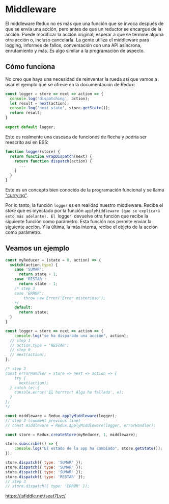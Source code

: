 # Middleware

El middleware Redux no es más que una función que se invoca después de que se envía una acción, pero antes de que un reductor se encargue de la acción. Puede modificar la acción original, esperar a que se termine alguna otra acción o, incluso cancelarla. La gente utiliza el middleware para logging, informes de fallos, conversación con una API asíncrona, enrutamiento y más. Es algo similar a la programación de aspecto.

## Cómo funciona

No creo que haya una necesidad de reinventar la rueda así que vamos a usar el ejemplo que se ofrece en la documentación de Redux:

```js
const logger = store => next => action => {
  console.log('dispatching', action);
  let result = next(action);
  console.log('next state', store.getState());
  return result;
}
 
export default logger;
```

Esto es realmente una cascada de funciones de flecha y podría ser reescrito así en ES5:

```js
function logger(store) {
  return function wrapDispatch(next) {
    return function dispatch(action) {
      ...
    }
  }
}
```

Este es un concepto bien conocido de la programación funcional y se llama ["currying"](https://www.youtube.com/watch?v=iZLP4qOwY8I).

Por lo tanto, la función `logger` es en realidad nuestro middleware. Recibe el _store_ que es inyectado por la función `applyMiddleware (que se explicará esto más adelante).
El `logger` devuelve otra función que recibe la siguiente función como parámetro. Esta función nos permite enviar la siguiente acción.
Y la última, la más interna, recibe el objeto de la acción como parámetro.

## Veamos un ejemplo 

```js
const myReducer = (state = 0, action) => {
  switch(action.type) {
    case 'SUMAR':
      return state + 1;
    case 'RESTAR':
      return state - 1;
    /* step 3  
    case 'ERROR':
    	throw new Error('Error misterioso');
    */
    default:
      return state;
  }
}

const logger = store => next => action => {
	console.log("se ha disparado una acción", action);
  // step 1
  // action.type = 'RESTAR';
  // step 0
  // next(action);
};

/* step 3
const errorHandler = store => next => action => {
	try {
	  next(action);
  } catch (e) {
  	console.error('El horrror! Algo ha fallado', e);
  }
};
*/

const middleware = Redux.applyMiddleware(logger);
// step 3 (comment previous line)
// const middleware = Redux.applyMiddleware(logger, errorHandler);

const store = Redux.createStore(myReducer, 1, middleware);

store.subscribe(() => {
	console.log("El estado de la app ha cambiado", store.getState());
});

store.dispatch({ type: 'SUMAR' });
store.dispatch({ type: 'SUMAR' });
store.dispatch({ type: 'SUMAR' });
store.dispatch({ type: 'RESTAR' });
// step 3
// store.dispatch({ type: 'ERROR' });
```

https://jsfiddle.net/seat7Lvc/


